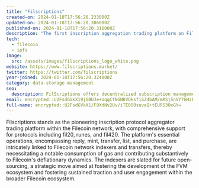 ```yaml
---
title: "Filscriptions"
created-on: 2024-01-18T17:56:20.233000Z
updated-on: 2024-01-18T17:56:20.306000Z
published-on: 2024-01-18T17:56:20.316000Z
description: "The first inscription aggregation trading platform on Filecoin."
tech:
  - filecoin
  - ipfs
image:
  src: /assets/images/filscriptions_logo_white.png
website: https://www.filscriptions.market/
twitter: https://twitter.com/filscriptions
year-joined: 2024-01-18T17:56:20.324000Z
category: data-storage-management
seo:
  description: FilScriptions offers decentralized subscription management solutions.
email: encrypted::U2FsdGVkX19jGBUJe+UqqCtN6NKVOksfiSZ4bAM/mKSjSnVY7GHzFujS5HJbneWq
full-name: encrypted::U2FsdGVkX1/F9XdNv2Uv/iTEO50suveQ+tEURS3OxGY=
---
```


Filscriptions stands as the pioneering inscription protocol aggregator trading platform within the Filecoin network, with comprehensive support for protocols including fil20, runes, and fil420. The platform's essential operations, encompassing reply, mint, transfer, list, and purchase, are intricately linked to Filecoin network indexers and transfers, thereby necessitating a notable consumption of gas and contributing substantively to Filecoin's deflationary dynamics. The indexers are slated for future open-sourcing, a strategic move aimed at fostering the development of the FVM ecosystem and fostering sustained traction and user engagement within the broader Filecoin ecosystem.

